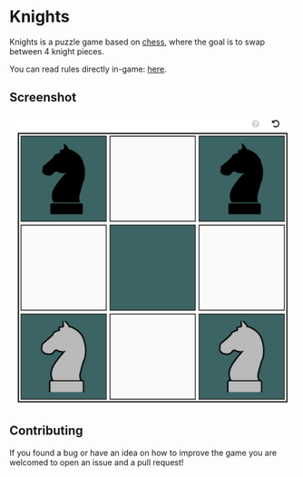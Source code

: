 # Knights

Knights is a puzzle game based on [chess](https://en.wikipedia.org/wiki/Chess), where the goal is to swap between 4 knight pieces.

You can read rules directly in-game: [here](http://adxl.github.io/knights). 

## Screenshot
<p align="center">
  <img src="res/sc.png" alt="knight puzzle game demo screenshot">
</p>

## Contributing  
If you found a bug or have an idea on how to improve the game you are welcomed to open an issue and a pull request!
